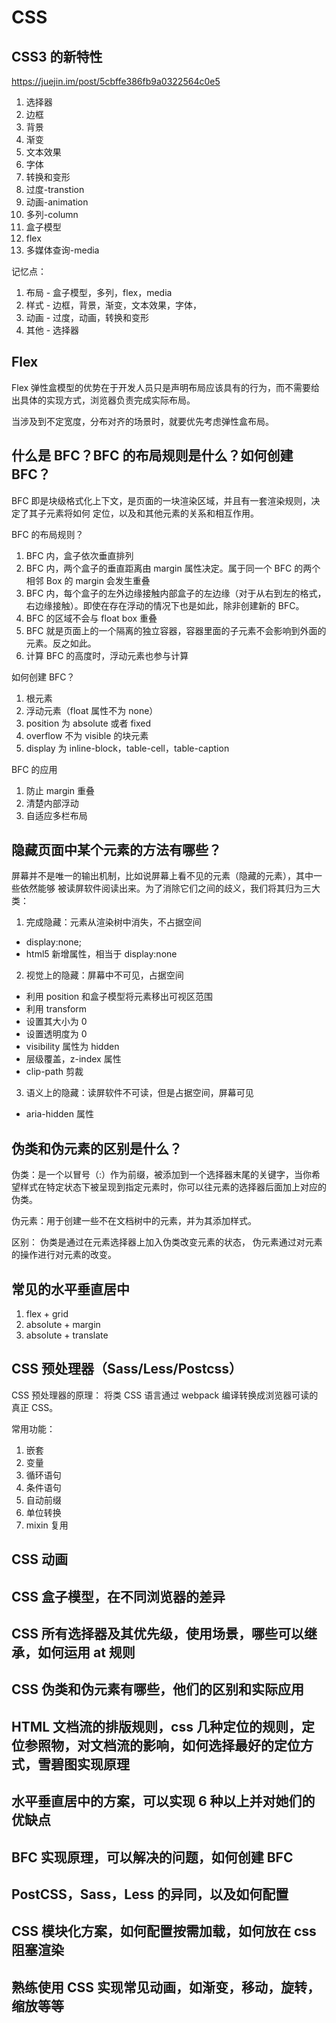 # CSS

## CSS3 的新特性

https://juejin.im/post/5cbffe386fb9a0322564c0e5

1. 选择器
2. 边框
3. 背景
4. 渐变
5. 文本效果
6. 字体
7. 转换和变形
8. 过度-transtion
9. 动画-animation
10. 多列-column
11. 盒子模型
12. flex
13. 多媒体查询-media

记忆点：

1. 布局 - 盒子模型，多列，flex，media
2. 样式 - 边框，背景，渐变，文本效果，字体，
3. 动画 - 过度，动画，转换和变形
4. 其他 - 选择器

## Flex

Flex 弹性盒模型的优势在于开发人员只是声明布局应该具有的行为，而不需要给出具体的实现方式，浏览器负责完成实际布局。

当涉及到不定宽度，分布对齐的场景时，就要优先考虑弹性盒布局。

## 什么是 BFC？BFC 的布局规则是什么？如何创建 BFC？

BFC 即是块级格式化上下文，是页面的一块渲染区域，并且有一套渲染规则，决定了其子元素将如何
定位，以及和其他元素的关系和相互作用。

BFC 的布局规则？

1. BFC 内，盒子依次垂直排列
2. BFC 内，两个盒子的垂直距离由 margin 属性决定。属于同一个 BFC 的两个相邻 Box 的 margin 会发生重叠
3. BFC 内，每个盒子的左外边缘接触内部盒子的左边缘（对于从右到左的格式，右边缘接触）。即使在存在浮动的情况下也是如此，除非创建新的 BFC。
4. BFC 的区域不会与 float box 重叠
5. BFC 就是页面上的一个隔离的独立容器，容器里面的子元素不会影响到外面的元素。反之如此。
6. 计算 BFC 的高度时，浮动元素也参与计算

如何创建 BFC？

1. 根元素
2. 浮动元素（float 属性不为 none）
3. position 为 absolute 或者 fixed
4. overflow 不为 visible 的块元素
5. display 为 inline-block，table-cell，table-caption

BFC 的应用

1. 防止 margin 重叠
2. 清楚内部浮动
3. 自适应多栏布局

## 隐藏页面中某个元素的方法有哪些？

屏幕并不是唯一的输出机制，比如说屏幕上看不见的元素（隐藏的元素），其中一些依然能够
被读屏软件阅读出来。为了消除它们之间的歧义，我们将其归为三大类：

1. 完成隐藏：元素从渲染树中消失，不占据空间

- display:none;
- html5 新增属性，相当于 display:none

2. 视觉上的隐藏：屏幕中不可见，占据空间

- 利用 position 和盒子模型将元素移出可视区范围
- 利用 transform
- 设置其大小为 0
- 设置透明度为 0
- visibility 属性为 hidden
- 层级覆盖，z-index 属性
- clip-path 剪裁

3. 语义上的隐藏：读屏软件不可读，但是占据空间，屏幕可见

- aria-hidden 属性

## 伪类和伪元素的区别是什么？

伪类：是一个以冒号（:）作为前缀，被添加到一个选择器末尾的关键字，当你希望样式在特定状态下被呈现到指定元素时，你可以往元素的选择器后面加上对应的伪类。

伪元素：用于创建一些不在文档树中的元素，并为其添加样式。

区别：
伪类是通过在元素选择器上加入伪类改变元素的状态，
伪元素通过对元素的操作进行对元素的改变。

## 常见的水平垂直居中

1. flex + grid
2. absolute + margin
3. absolute + translate

## CSS 预处理器（Sass/Less/Postcss）

CSS 预处理器的原理：
将类 CSS 语言通过 webpack 编译转换成浏览器可读的真正 CSS。

常用功能：

1. 嵌套
2. 变量
3. 循环语句
4. 条件语句
5. 自动前缀
6. 单位转换
7. mixin 复用

## CSS 动画

## CSS 盒子模型，在不同浏览器的差异

## CSS 所有选择器及其优先级，使用场景，哪些可以继承，如何运用 at 规则

## CSS 伪类和伪元素有哪些，他们的区别和实际应用

## HTML 文档流的排版规则，css 几种定位的规则，定位参照物，对文档流的影响，如何选择最好的定位方式，雪碧图实现原理

## 水平垂直居中的方案，可以实现 6 种以上并对她们的优缺点

## BFC 实现原理，可以解决的问题，如何创建 BFC

## PostCSS，Sass，Less 的异同，以及如何配置

## CSS 模块化方案，如何配置按需加载，如何放在 css 阻塞渲染

## 熟练使用 CSS 实现常见动画，如渐变，移动，旋转，缩放等等
